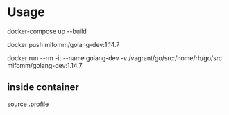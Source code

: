 # Usage

docker-compose up --build

docker push mifomm/golang-dev:1.14.7

docker run --rm -it --name golang-dev -v /vagrant/go/src:/home/rh/go/src mifomm/golang-dev:1.14.7

## inside container

source .profile
